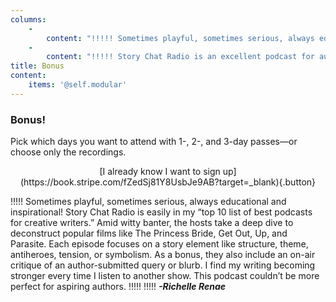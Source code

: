 ```yaml
---
columns:
    -
        content: "!!!!! Sometimes playful, sometimes serious, always educational and inspirational! Story Chat Radio is easily in my “top 10 list of best podcasts for creative writers.” Amid witty banter, the hosts take a deep dive to deconstruct popular films like The Princess Bride, Get Out, Up, and Parasite. Each episode focuses on a story element like structure, theme, antiheroes, tension, or symbolism. As a bonus, they also include an on-air critique of an author-submitted query or blurb. I find my writing becoming stronger every time I listen to another show. This podcast couldn’t be more perfect for aspiring authors.\n!!!!! \n!!!!! **_-Richelle Renae_**\n"
    -
        content: "!!!!! Story Chat Radio is an excellent podcast for authors wanting to better understand writing craft. Each month, editors Jeni and Carly use movies to break down different aspects of storytelling into easily understandable nuggets that authors can apply to their own writing. They have a great dynamic and make learning interesting and fun. With their depth and breadth of knowledge from their extensive experience as editors, you are sure to learn something with each listen. Bonus points if you watch the movie before you listen!\n!!!!! \n!!!!! **_- Jennifer Kinzler_**\n"
title: Bonus
content:
    items: '@self.modular'
---
```


### Bonus!

Pick which days you want to attend with 1-, 2-, and 3-day passes—or choose only the recordings.

<center markdown="1">[I already know I want to sign up](https://book.stripe.com/fZedSj81Y8UsbJe9AB?target=_blank){.button}</center>

!!!!! Sometimes playful, sometimes serious, always educational and inspirational! Story Chat Radio is easily in my “top 10 list of best podcasts for creative writers.” Amid witty banter, the hosts take a deep dive to deconstruct popular films like The Princess Bride, Get Out, Up, and Parasite. Each episode focuses on a story element like structure, theme, antiheroes, tension, or symbolism. As a bonus, they also include an on-air critique of an author-submitted query or blurb. I find my writing becoming stronger every time I listen to another show. This podcast couldn’t be more perfect for aspiring authors.
!!!!! 
!!!!! **_-Richelle Renae_**
